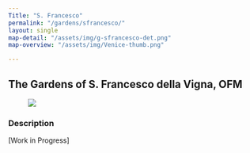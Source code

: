 ```yaml
---
Title: "S. Francesco"
permalink: "/gardens/sfrancesco/"
layout: single
map-detail: "/assets/img/g-sfrancesco-det.png"
map-overview: "/assets/img/Venice-thumb.png"

---
```


## The Gardens of S. Francesco della Vigna, OFM

<figure><img src="{{ page.map-detail | relative_url }}" class="img-ctr" align="center"/></figure>

### Description

\[Work in Progress\]
